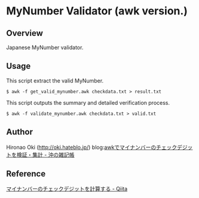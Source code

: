 # MyNumber Validator (awk version.)

## Overview
Japanese MyNumber validator.

## Usage

This script extract the valid MyNumber.
```
$ awk -f get_valid_mynumber.awk checkdata.txt > result.txt
```

This script outputs the summary and detailed verification process.
```
$ awk -f validate_mynumber.awk checkdata.txt > valid.txt
```

## Author
Hironao Oki (http://oki.hateblo.jp/)
blog:[awkでマイナンバーのチェックデジットを検証・集計 - 沖の雑記帳](http://oki.hateblo.jp/entry/2016/03/07/143644)

## Reference
[マイナンバーのチェックデジットを計算する - Qiita](http://qiita.com/qube81/items/fa6ef94d3c8615b0ce64)
